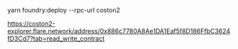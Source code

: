 yarn foundry:deploy --rpc-url coston2

https://coston2-explorer.flare.network/address/0x886c7780A8Ae1DA1Eaf5f8D186FfbC3624fD3Cd7?tab=read_write_contract